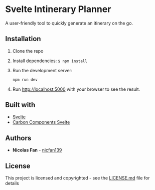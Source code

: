 # Svelte Intinerary Planner

A user-friendly tool to quickly generate an itinerary on the go.

## Installation

1. Clone the repo

2. Install dependencies:
    `$ npm install`

3. Run the development server:

    ```bash
    npm run dev
    ```

4. Run [http://localhost:5000](http://localhost:5000) with your browser to see the result.

## Built with

- [Svelte](https://svelte.dev/)
- [Carbon Components Svelte](https://carbon-svelte.vercel.app/)

## Authors

- **Nicolas Fan** - [nicfan139](https://github.com/nicfan139)

## License

This project is licensed and copyrighted - see the [LICENSE.md](LICENSE.md) file for details
